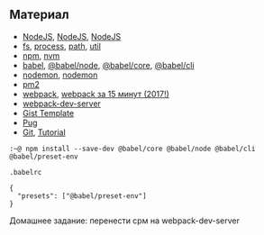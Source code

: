 ## Материал

  - [NodeJS](https://nodejs.org/en/), [NodeJS](https://learn.javascript.ru/ajax-nodejs), [NodeJS](https://medium.com/devschacht/node-hero-chapter-1-239f7afeb1d1)
  - [fs](https://nodejs.org/api/fs.html), [process](https://nodejs.org/api/process.html), [path](https://nodejs.org/api/path.html), [util](https://nodejs.org/api/util.html)
  - [npm](https://www.npmjs.com/), [nvm](https://github.com/nvm-sh/nvm)
  - [babel](https://babeljs.io/), [@babel/node](https://babeljs.io/docs/en/babel-node), [@babel/core](https://www.npmjs.com/package/@babel/core), [@babel/cli](https://babeljs.io/docs/en/babel-cli)
  - [nodemon](https://nodemon.io/), [nodemon](https://github.com/remy/nodemon/)
  - [pm2](http://pm2.keymetrics.io/)
  - [webpack](https://webpack.js.org/), [webpack за 15 минут (2017!)](https://proglib.io/p/webpack-in-15/)
  - [webpack-dev-server](https://github.com/webpack/webpack-dev-server)
  - [Gist Template](https://gist.github.com/Aleksey-Danchin/4170890f2d50ebe6e1d6d8cf6a05a3f3)
  - [Pug](https://pugjs.org/api/getting-started.html)
  - [Git](https://git-scm.com/), [Tutorial](https://git-scm.com/book/ru/v2)


```
:~@ npm install --save-dev @babel/core @babel/node @babel/cli @babel/preset-env
```

`.babelrc`

```
{
  "presets": ["@babel/preset-env"]
}
```

Домашнее задание: перенести срм на webpack-dev-server